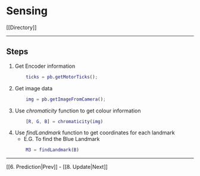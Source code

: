 # Sensing

[[Directory]]

---

## Steps
1. Get Encoder information
	```matlab
		ticks = pb.getMotorTicks(); 
	```
2. Get image data
	```matlab
		img = pb.getImageFromCamera(); 
	```
1. Use _chromaticity_ function to get colour information
	```matlab
		[R, G, B] = chromaticity(img) 
	```
1. Use _findLandmark_ function to get coordinates for each landmark
	- E.G. To find the Blue Landmark 
	```matlab
		M3 = findLandmark(B)
	```

---

[[6. Prediction|Prev]] - [[8. Update|Next]]